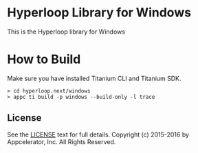 # Hyperloop Library for Windows

This is the Hyperloop library for Windows

# How to Build

Make sure you have installed Titanium CLI and Titanium SDK.

```
> cd hyperloop.next/windows
> appc ti build -p windows --build-only -l trace
```

## License

See the [LICENSE](../LICENSE.md) text for full details.
Copyright (c) 2015-2016 by Appcelerator, Inc. All Rights Reserved.
